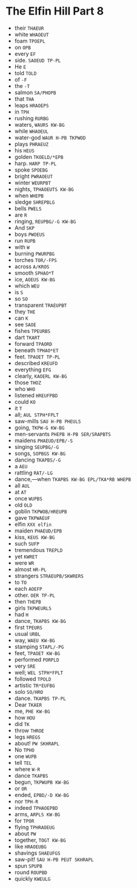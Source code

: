 # The Elfin Hill Part 8

* their `THAEUR`
* white `WHAOEUT`
* foam `TPOEPL`
* on `OPB`
* every `EF`
* side. `SAOEUD TP-PL`
* He `E`
* told `TOLD`
* of `-F`
* the `-T`
* salmon `SA/PHOPB`
* that `THA`
* leaps `HRAOEPS`
* in `TPH`
* rushing `RURBG`
* waters, `WAURS KW-BG`
* while `WHAOEUL`
* water-god `WAUR H-PB TKPWOD`
* plays `PHRAEUZ`
* his `HEUS`
* golden `TKOELD/*EPB`
* harp. `HARP TP-PL`
* spoke `SPOEBG`
* bright `PWRAOEUT`
* winter `WEURPBT`
* nights, `TPHAOEUTS KW-BG`
* when `WHEPB`
* sledge `SHREPBLG`
* bells `PWELS`
* are `R`
* ringing, `REUPBG/-G KW-BG`
* And `SKP`
* boys `PWOEUS`
* run `RUPB`
* with `W`
* burning `PWURPBG`
* torches `TOR/-FPS`
* across `A/KROS`
* smooth `SPHAO*T`
* ice, `AOEUS KW-BG`
* which `WEU`
* is `S`
* so `SO`
* transparent `TRAEUPBT`
* they `THE`
* can `K`
* see `SAOE`
* fishes `TPEURBS`
* dart `TKART`
* forward `TPAORD`
* beneath `TPHAO*ET`
* feet. `TPAOET TP-PL`
* described `KREUFD`
* everything `EFG`
* clearly, `KAOERL KW-BG`
* those `THOZ`
* who `WHO`
* listened `HREUFPBD`
* could `KO`
* it `T`
* all; `AUL STPH*FPLT`
* saw-mills `SAU H-PB PHEULS`
* going, `TKPW-G KW-BG`
* men-servants `PHEPB H-PB SER/SRAPBTS`
* maidens `PHAEUD/EPB/-S`
* singing `SEUPBG/-G`
* songs, `SOPBGS KW-BG`
* dancing `TKAPBS/-G`
* a `AEU`
* rattling `RAT/-LG`
* dance,—when `TKAPBS KW-BG EPL/TKA*RB WHEPB`
* all `AUL`
* at `AT`
* once `WUPBS`
* old `OLD`
* goblin `TKPWOB/HREUPB`
* gave `TKPWAEUF`
* elfin `XXX elfin`
* maiden `PHAEUD/EPB`
* kiss, `KEUS KW-BG`
* such `SUFP`
* tremendous `TREPLD`
* yet `KWRET`
* were `WR`
* almost `HR-PL`
* strangers `STRAEUPB/SKWRERS`
* to `TO`
* each `AOEFP`
* other. `OER TP-PL`
* then `THEPB`
* girls `TKPWEURLS`
* had `H`
* dance, `TKAPBS KW-BG`
* first `TPEURS`
* usual `URBL`
* way, `WAEU KW-BG`
* stamping `STAPL/-PG`
* feet, `TPAOET KW-BG`
* performed `PORPLD`
* very `SRE`
* well; `WEL STPH*FPLT`
* followed `TPOLD`
* artistic `TR*EUFBG`
* solo `SO/HRO`
* dance. `TKAPBS TP-PL`
* Dear `TKAER`
* me, `PHE KW-BG`
* how `HOU`
* did `TK`
* throw `THROE`
* legs `HREGS`
* about! `PW SKHRAPL`
* No `TPHO`
* one `WUPB`
* tell `TEL`
* where `W-R`
* dance `TKAPBS`
* begun, `TKPWUPB KW-BG`
* or `OR`
* ended, `EPBD/-D KW-BG`
* nor `TPH-R`
* indeed `TPHAOEPBD`
* arms, `ARPLS KW-BG`
* for `TPOR`
* flying `TPHRAOEUG`
* about `PW`
* together, `TOGT KW-BG`
* like `HRAOEUBG`
* shavings `SHAEUFGS`
* saw-pit! `SAU H-PB PEUT SKHRAPL`
* spun `SPUPB`
* round `ROUPBD`
* quickly `KWEULG`
